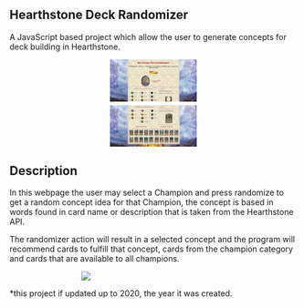 ## Hearthstone Deck Randomizer
A JavaScript based project which allow the user to generate concepts for deck building in Hearthstone.

<div style = "padding-bottom: 150; padding-top: 150;">
  <p align="center">
    <img src="/pic1.png"  style = " height: 350;  display:block; width:30%;"/>
    <img src="/pic2.png"  style = " height: 350;  display:block; width:30%;"/>
   </p>
</div>


## Description
In this webpage the user may select a Champion and press randomize to get a random concept idea for that Champion, the concept is based in words found in card name or description that is taken from the Hearthstone API.

The randomizer action will result in a selected concept and the program will recommend cards to fulfill that concept, cards from the champion category and cards that are available to all champions.

<div style = "padding-bottom: 150; padding-top: 150">
   <p align="center">
     <img src="/webgif.gif"  style = " height: 350;  display:block; margin-left: auto; margin-right:auto; width:50%;"/>
   </p>
</div>

*this project if updated up to 2020, the year it was created.






